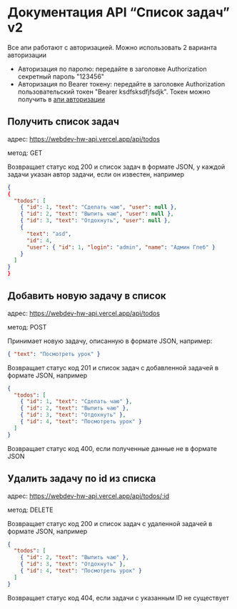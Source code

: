 # Документация API “Список задач” v2

Все апи работают с авторизацией. Можно использовать 2 варианта авторизации

- Авторизация по паролю: передайте в заголовке Authorization секретный пароль "123456"
- Авторизация по Bearer токену: передайте в заголовке Authorization пользовательский токен "Bearer ksdfsksdfjfsdjk". Токен можно получить в [апи авторизации](../../user/README.md)

## Получить список задач

адрес: https://webdev-hw-api.vercel.app/api/todos

метод: GET

Возвращает статус код 200 и список задач в формате JSON, у каждой задачи указан автор задачи, если он известен, например

```json
{
{
  "todos": [
    { "id": 1, "text": "Сделать чаю", "user": null },
    { "id": 2, "text": "Выпить чаю", "user": null },
    { "id": 3, "text": "Отдохнуть", "user": null },
    {
      "text": "asd",
      "id": 4,
      "user": { "id": 1, "login": "admin", "name": "Админ Глеб" }
    }
  ]
}
}
```

## Добавить новую задачу в список

адрес: https://webdev-hw-api.vercel.app/api/todos

метод: POST

Принимает новую задачу, описанную в формате JSON, например:

```json
{ "text": "Посмотреть урок" }
```

Возвращает статус код 201 и список задач с добавленной задачей в формате JSON, например

```json
{
  "todos": [
    { "id": 1, "text": "Сделать чаю" },
    { "id": 2, "text": "Выпить чаю" },
    { "id": 3, "text": "Отдохнуть" },
    { "id": 4, "text": "Посмотреть урок" }
  ]
}
```

Возвращает статус код 400, если полученные данные не в формате JSON

## Удалить задачу по id из списка

адрес: https://webdev-hw-api.vercel.app/api/todos/:id

метод: DELETE

Возвращает статус код 200 и список задач с удаленной задачей в формате JSON, например

```json
{
  "todos": [
    { "id": 2, "text": "Выпить чаю" },
    { "id": 3, "text": "Отдохнуть" },
    { "id": 4, "text": "Посмотреть урок" }
  ]
}
```

Возвращает статус код 404, если задачи с указанным ID не существует
